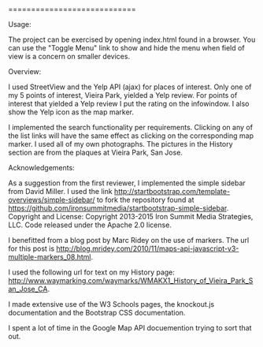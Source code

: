 
============================

Usage:

The project can be exercised by opening index.html found in a browser.  You can use the "Toggle Menu" link to show
and hide the menu when field of view is a concern on smaller devices.

Overview:

I used StreetView and the Yelp API (ajax) for places of interest.    Only one of my 5 points of interest, Vieira Park, yielded a Yelp review.  For points of interest that yielded a Yelp review I put the rating on the infowindow.   I also show the Yelp icon as the map marker.

I implemented the search functionality per requirements.  Clicking on any of the list links will have the same effect as clicking on the corresponding map marker.  I used all of my own photographs.   The pictures in the History section are from the plaques at Vieira Park, San Jose.


Acknowledgements:

As a suggestion from the first reviewer, I implemented the simple sidebar from David Miller. I used the link
http://startbootstrap.com/template-overviews/simple-sidebar/ to fork the repository found at
https://github.com/ironsummitmedia/startbootstrap-simple-sidebar.
Copyright and License: Copyright 2013-2015 Iron Summit Media Strategies, LLC. Code released under the Apache 2.0 license.

I benefitted from a blog post by Marc Ridey on the use of markers.  The url for this post is http://blog.mridey.com/2010/11/maps-api-javascript-v3-multiple-markers_08.html.

I used the following url for text on my History page: http://www.waymarking.com/waymarks/WMAKX1_History_of_Vieira_Park_San_Jose_CA.

I made extensive use of the W3 Schools pages, the knockout.js documentation and the Bootstrap CSS documentation.

I spent a lot of time in the Google Map API docuemention trying to sort that out.
